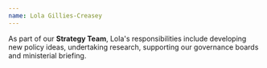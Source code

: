 ```yaml
---
name: Lola Gillies-Creasey
---
```

As part of our **Strategy Team**, Lola's responsibilities include developing new policy ideas, undertaking research, supporting our governance boards and ministerial briefing.